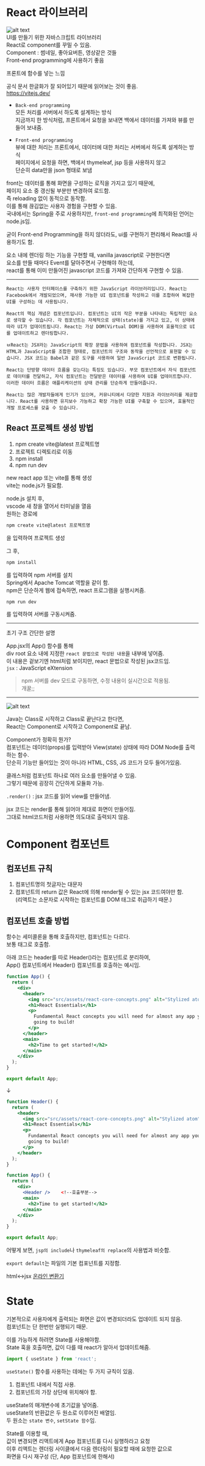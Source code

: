 # React 라이브러리  
![alt text](images/react.PNG)  
UI를 만들기 위한 자바스크립트 라이브러리  
React로 component를 꾸밀 수 있음.  
Component : 썸네일, 좋아요버튼, 영상같은 것들  
Front-end programming에 사용하기 좋음  

프론트에 함수를 넣는 느낌  

공식 문서 한글화가 잘 되어있기 때문에 읽어보는 것이 좋음.  
https://vitejs.dev/  


- `Back-end programming`  
모든 처리를 서버에서 하도록 설계하는 방식  
지금까지 한 방식처럼, 프론트에서 요청을 보내면 백에서 데이터를 가져와 뷰를 만들어 보내줌.  


- `Front-end programming`  
뷰에 대한 처리는 프론트에서, 데이터에 대한 처리는 서버에서 하도록 설계하는 방식  
페이지에서 요청을 하면, 백에서 thymeleaf, jsp 등을 사용하지 않고  
단순히 data만을 json 형태로 보냄  

front는 데이터를 통해 화면을 구성하는 로직을 가지고 있기 때문에,  
페이지 요소 중 갱신될 부분만 변경하여 로드함.  
즉 reloading 없이 동적으로 동작함.  
이를 통해 끊김없는 사용자 경험을 구현할 수 있음.  
국내에서는 Spring을 주로 사용하지만, `front-end programming`에 최적화된 언어는 node.js임.  


굳이 Front-end Programming을 하지 않더라도, ui를 구현하기 편리해서 React를 사용하기도 함.  


요소 내에 렌더링 하는 기능을 구현할 때, vanilla javascript로 구현한다면  
요소를 만들 때마다 Event를 달아주면서 구현해야 하는데,  
react를 통해 이미 만들어진 javascript 코드를 가져와 간단하게 구현할 수 있음.  


---

```
React는 사용자 인터페이스를 구축하기 위한 JavaScript 라이브러리입니다. React는 Facebook에서 개발되었으며, 재사용 가능한 UI 컴포넌트를 작성하고 이를 조합하여 복잡한 UI를 구성하는 데 사용됩니다.

React의 핵심 개념은 컴포넌트입니다. 컴포넌트는 UI의 작은 부분을 나타내는 독립적인 요소로 생각할 수 있습니다. 각 컴포넌트는 자체적으로 상태(state)를 가지고 있고, 이 상태에 따라 UI가 업데이트됩니다. React는 가상 DOM(Virtual DOM)을 사용하여 효율적으로 UI를 업데이트하고 렌더링합니다.

ㅂReact는 JSX라는 JavaScript의 확장 문법을 사용하여 컴포넌트를 작성합니다. JSX는 HTML과 JavaScript를 조합한 형태로, 컴포넌트의 구조와 동작을 선언적으로 표현할 수 있습니다. JSX 코드는 Babel과 같은 도구를 사용하여 일반 JavaScript 코드로 변환됩니다.

React는 단방향 데이터 흐름을 갖는다는 특징도 있습니다. 부모 컴포넌트에서 자식 컴포넌트로 데이터를 전달하고, 자식 컴포넌트는 전달받은 데이터를 사용하여 UI를 업데이트합니다. 이러한 데이터 흐름은 애플리케이션의 상태 관리를 단순하게 만들어줍니다.

React는 많은 개발자들에게 인기가 있으며, 커뮤니티에서 다양한 지원과 라이브러리를 제공합니다. React를 사용하면 유지보수 가능하고 확장 가능한 UI를 구축할 수 있으며, 효율적인 개발 프로세스를 갖출 수 있습니다.
```

## React 프로젝트 생성 방법  

1. npm create vite@latest 프로젝트명  
2. 프로젝트 디렉토리로 이동  
3. npm install  
4. npm run dev  



new react app 또는 vite를 통해 생성  
vite는 node.js가 필요함.  

node.js 설치 후,  
vscode 새 창을 열어서 터미널을 열음  
원하는 경로에  
```bash
npm create vite@latest 프로젝트명
```
을 입력하여 프로젝트 생성  

그 후,  
```bash
npm install
```
를 입력하여 npm 서버를 설치  
Spring에서 Apache Tomcat 역할을 같이 함.  
npm은 단순하게 웹에 접속하면, react 프로그램을 실행시켜줌.  

```bash
npm run dev
```
를 입력하여 서버를 구동시켜줌.  

---  

초기 구조 간단한 설명  

App.jsx의 App() 함수를 통해  
div root 요소 내에 지정한 `react 문법으로 작성된 내용`을 내부에 넣어줌.  
이 내용은 겉보기엔 html처럼 보이지만, react 문법으로 작성된 jsx코드임.  
`jsx` : JavaScript eXtension  

> npm 서버를 dev 모드로 구동하면, 수정 내용이 실시간으로 적용됨.  
개꿀;;  

---

![alt text](images/concepts.PNG)  

Java는 Class로 시작하고 Class로 끝난다고 한다면,  
React는 Component로 시작하고 Component로 끝남.  

Component가 정확히 뭔가?  
컴포넌트는 데이터(props)를 입력받아 View(state) 상태에 따라 DOM Node를 출력하는 함수.  
단순히 기능만 들어있는 것이 아니라 HTML, CSS, JS 코드가 모두 들어가있음.  

클래스처럼 컴포넌트 하나로 여러 요소를 만들어낼 수 있음.  
그렇기 때문에 굉장히 간단하게 모듈화 가능.  

`.render()` : jsx 코드를 읽어 view를 만들어냄.  

jsx 코드는 render를 통해 읽어야 제대로 화면이 만들어짐.  
그대로 html코드처럼 사용하면 의도대로 출력되지 않음.  


# Component 컴포넌트  

## 컴포넌트 규칙  
1. 컴포넌트명의 첫글자는 대문자  
2. 컴포넌트의 return 값은 React에 의해 render될 수 있는 jsx 코드여야만 함.  
    (리액트는 소문자로 시작하는 컴포넌트를 DOM 태그로 취급하기 때문.)  


## 컴포넌트 호출 방법  
함수는 세미콜론을 통해 호출하지만, 컴포넌트는 다르다.  
보통 태그로 호출함.  

아래 코드는 header를 따로 Header()라는 컴포넌트로 분리하여,  
App() 컴포넌트에서 Header() 컴포넌트를 호출하는 예시임.  

```jsx
function App() {
  return (
    <div>
      <header>
        <img src="src/assets/react-core-concepts.png" alt="Stylized atom" />
        <h1>React Essentials</h1>
        <p>
          Fundamental React concepts you will need for almost any app you are
          going to build!
        </p>
      </header>
      <main>
        <h2>Time to get started!</h2>
      </main>
    </div>
  );
}

export default App;

```
↓
```jsx
function Header() {
  return (
    <header>
      <img src="src/assets/react-core-concepts.png" alt="Stylized atom" />
      <h1>React Essentials</h1>
      <p>
        Fundamental React concepts you will need for almost any app you are
        going to build!
      </p>
    </header>
  );
}

function App() {
  return (
    <div>
      <Header />    <!--호출부분-->
      <main>
        <h2>Time to get started!</h2>
      </main>
    </div>
  );
}

export default App;
```

어떻게 보면, `jsp의 include`나 `thymeleaf의 replace`의 사용법과 비슷함.  

`export default`는 파일의 기본 컴포넌트를 지정함.  

html<->jsx [온라인 변환기](https://transform.tools/html-to-jsx)  

# State  
기본적으로 사용자에게 출력되는 화면은 값이 변경되더라도 업데이트 되지 않음.  
컴포넌트는 단 한번만 실행되기 때문.  

이를 가능하게 하려면 State를 사용해야함.  
State 훅을 호출하면, 값이 다를 때 react가 알아서 업데이트해줌.  

```jsx
import { useState } from 'react';
```

`useState()` 함수를 사용하는 데에는 두 가지 규칙이 있음.  
1. 컴포넌트 내에서 직접 사용.  
2. 컴포넌트의 가장 상단에 위치해야 함.  

useState의 매개변수에 초기값을 넣어줌.  
useState의 반환값은 두 원소로 이루어진 배열임.  
두 원소는 `state 변수`, `setState 함수`임.  

State를 이용할 때,  
값이 변경되면 리액트에게 App 컴포넌트를 다시 실행하라고 요청  
이후 리액트는 렌더링 사이클에서 다음 렌더링이 필요할 때에 요청한 값으로  
화면을 다시 재구성 (단, App 컴포넌트에 한해서)  
